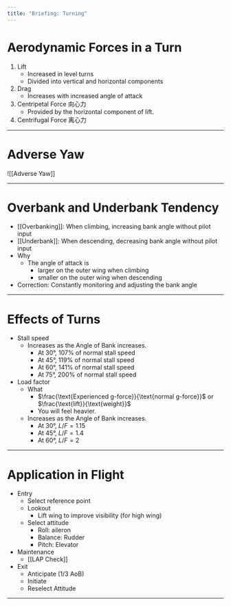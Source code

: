 ```yaml
---
title: "Briefing: Turning"
---
```


# Aerodynamic Forces in a Turn

1. Lift
   - Increased in level turns
   - Divided into vertical and horizontal components
2. Drag
   - Increases with increased angle of attack
3. Centripetal Force 向心力
   - Provided by the horizontal component of lift.
4. Centrifugal Force 离心力

---

# Adverse Yaw

![[Adverse Yaw]]

---

# Overbank and Underbank Tendency

- [[Overbanking]]: When climbing, increasing bank angle without pilot input
- [[Underbank]]: When descending, decreasing bank angle without pilot input
- Why
	- The angle of attack is
		- larger on the outer wing when climbing
		- smaller on the outer wing when descending
- Correction: Constantly monitoring and adjusting the bank angle

---

# Effects of Turns

- Stall speed
	- Increases as the Angle of Bank increases.
		- At $30°$, 107% of normal stall speed
		- At $45°$, 119% of normal stall speed
		- At $60°$, 141% of normal stall speed
		- At $75°$, 200% of normal stall speed
- Load factor
	- What
		- $\frac{\text{Experienced g-force}}{\text{normal g-force}}$ or $\frac{\text{lift}}{\text{weight}}$
		- You will feel heavier.
	- Increases as the Angle of Bank increases.
		- At $30°$, $L/F=1.15$
		- At $45°$, $L/F=1.4$
		- At $60°$, $L/F=2$


---

# Application in Flight

- Entry
	- Select reference point
	- Lookout
		- Lift wing to improve visibility (for high wing)
	- Select attitude
		- Roll: aileron
		- Balance: Rudder
		- Pitch: Elevator
- Maintenance
	- [[LAP Check]]
- Exit
	- Anticipate ($1/3$ AoB)
	- Initiate
	- Reselect Attitude
---

